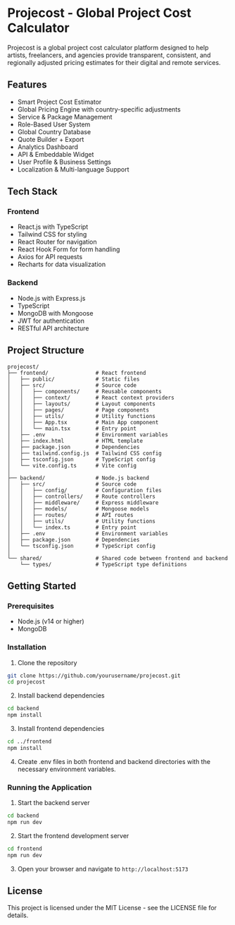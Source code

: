 # Projecost - Global Project Cost Calculator

Projecost is a global project cost calculator platform designed to help artists, freelancers, and agencies provide transparent, consistent, and regionally adjusted pricing estimates for their digital and remote services.

## Features

- Smart Project Cost Estimator
- Global Pricing Engine with country-specific adjustments
- Service & Package Management
- Role-Based User System
- Global Country Database
- Quote Builder + Export
- Analytics Dashboard
- API & Embeddable Widget
- User Profile & Business Settings
- Localization & Multi-language Support

## Tech Stack

### Frontend
- React.js with TypeScript
- Tailwind CSS for styling
- React Router for navigation
- React Hook Form for form handling
- Axios for API requests
- Recharts for data visualization

### Backend
- Node.js with Express.js
- TypeScript
- MongoDB with Mongoose
- JWT for authentication
- RESTful API architecture

## Project Structure

```
projecost/
├── frontend/               # React frontend
│   ├── public/             # Static files
│   ├── src/                # Source code
│   │   ├── components/     # Reusable components
│   │   ├── context/        # React context providers
│   │   ├── layouts/        # Layout components
│   │   ├── pages/          # Page components
│   │   ├── utils/          # Utility functions
│   │   ├── App.tsx         # Main App component
│   │   └── main.tsx        # Entry point
│   ├── .env                # Environment variables
│   ├── index.html          # HTML template
│   ├── package.json        # Dependencies
│   ├── tailwind.config.js  # Tailwind CSS config
│   ├── tsconfig.json       # TypeScript config
│   └── vite.config.ts      # Vite config
│
├── backend/                # Node.js backend
│   ├── src/                # Source code
│   │   ├── config/         # Configuration files
│   │   ├── controllers/    # Route controllers
│   │   ├── middleware/     # Express middleware
│   │   ├── models/         # Mongoose models
│   │   ├── routes/         # API routes
│   │   ├── utils/          # Utility functions
│   │   └── index.ts        # Entry point
│   ├── .env                # Environment variables
│   ├── package.json        # Dependencies
│   └── tsconfig.json       # TypeScript config
│
└── shared/                 # Shared code between frontend and backend
    └── types/              # TypeScript type definitions
```

## Getting Started

### Prerequisites
- Node.js (v14 or higher)
- MongoDB

### Installation

1. Clone the repository
```bash
git clone https://github.com/yourusername/projecost.git
cd projecost
```

2. Install backend dependencies
```bash
cd backend
npm install
```

3. Install frontend dependencies
```bash
cd ../frontend
npm install
```

4. Create .env files in both frontend and backend directories with the necessary environment variables.

### Running the Application

1. Start the backend server
```bash
cd backend
npm run dev
```

2. Start the frontend development server
```bash
cd frontend
npm run dev
```

3. Open your browser and navigate to `http://localhost:5173`

## License

This project is licensed under the MIT License - see the LICENSE file for details.